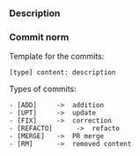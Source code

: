 ### Description

### Commit norm

Template for the commits:

    [type] content: description

Types of commits:

    - [ADD]     ->  addition
    - [UPT]     ->  update
    - [FIX]     ->  correction
    - [REFACTO]      ->  refacto
    - [MERGE]   ->  PR merge
    - [RM]      ->  removed content
